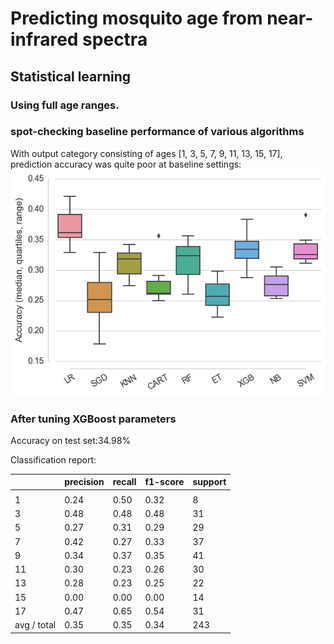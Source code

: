# Predicting mosquito age from near-infrared spectra
## Statistical learning
### Using full age ranges.
### spot-checking baseline performance of various algorithms
With output category consisting of ages [1, 3, 5, 7, 9, 11, 13, 15, 17], prediction accuracy was quite poor at baseline settings:
![Spotchecking age](plots/spot_check_age.png)

### After tuning XGBoost parameters
Accuracy on test set:34.98%

Classification report:

|             | precision | recall | f1-score | support |
|:------------|:----------|:-------|:---------|:--------|
|             |           |        |          |         |
| 1           | 0.24      | 0.50   | 0.32     | 8       |
| 3           | 0.48      | 0.48   | 0.48     | 31      |
| 5           | 0.27      | 0.31   | 0.29     | 29      |
| 7           | 0.42      | 0.27   | 0.33     | 37      |
| 9           | 0.34      | 0.37   | 0.35     | 41      |
| 11          | 0.30      | 0.23   | 0.26     | 30      |
| 13          | 0.28      | 0.23   | 0.25     | 22      |
| 15          | 0.00      | 0.00   | 0.00     | 14      |
| 17          | 0.47      | 0.65   | 0.54     | 31      |
| avg / total | 0.35      | 0.35   | 0.34     | 243     |
